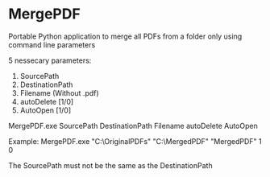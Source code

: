 # MergePDF
Portable Python application to merge all PDFs from a folder only using command line parameters

5 nessecary parameters:
  1. SourcePath
  2. DestinationPath
  3. Filename (Without .pdf)
  4. autoDelete [1/0]
  5. AutoOpen [1/0]

MergePDF.exe SourcePath DestinationPath Filename autoDelete AutoOpen

Example: MergePDF.exe "C:\OriginalPDFs" "C:\MergedPDF" "MergedPDF" 1 0 

The SourcePath must not be the same as the DestinationPath
